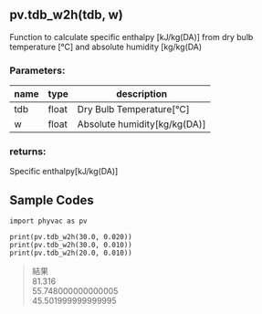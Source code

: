 ## pv.tdb_w2h(tdb, w)
Function to calculate specific enthalpy [kJ/kg(DA)] from dry bulb temperature [&deg;C] and absolute humidity [kg/kg(DA)    
### Parameters:
|  name  |  type  | description |
| ---- | ---- | ---- |
|tdb|float|Dry Bulb Temperature[&deg;C]|
|w|float|Absolute humidity[kg/kg(DA)]|
  
### returns:
Specific enthalpy[kJ/kg(DA)]
  
## Sample Codes
```
import phyvac as pv

print(pv.tdb_w2h(30.0, 0.020))
print(pv.tdb_w2h(30.0, 0.010))
print(pv.tdb_w2h(20.0, 0.010))
```
> 結果  
> 81.316  
> 55.748000000000005  
> 45.501999999999995  
  
